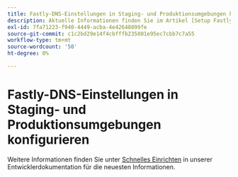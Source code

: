 ```yaml
---
title: Fastly-DNS-Einstellungen in Staging- und Produktionsumgebungen konfigurieren
description: Aktuelle Informationen finden Sie im Artikel [Setup Fastly](https://devdocs.magento.com/cloud/cdn/configure-fastly.html) in unserer Entwicklerdokumentation.
exl-id: 7fa71223-f940-4449-acba-4e42648099fe
source-git-commit: c1c2bd29e14f4cbfffb235801e95ec7cbb7c7a55
workflow-type: tm+mt
source-wordcount: '50'
ht-degree: 0%

---
```


# Fastly-DNS-Einstellungen in Staging- und Produktionsumgebungen konfigurieren

Weitere Informationen finden Sie unter [Schnelles Einrichten](https://devdocs.magento.com/cloud/cdn/configure-fastly.html) in unserer Entwicklerdokumentation für die neuesten Informationen.

